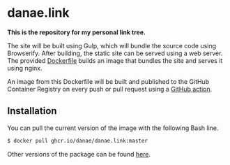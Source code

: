 # danae.link

**This is the repository for my personal link tree.**

The site will be built using Gulp, which will bundle the source code using Browserify. After building, the static site can be served using a web server. The provided [Dockerfile](https://github.com/danae/danae.link/blob/master/Dockerfile) builds an image that bundles the site and serves it using nginx. 

An image from this Dockerfile will be built and published to the GitHub Container Registry on every push or pull request using a [GitHub action](https://github.com/danae/danae.link/blob/master/.github/workflows/docker-publish.yml).

## Installation

You can pull the current version of the image with the following Bash line.

```bash
$ docker pull ghcr.io/danae/danae.link:master
```

Other versions of the package can be found [here](https://github.com/danae/danae.link/pkgs/container/danae.link).